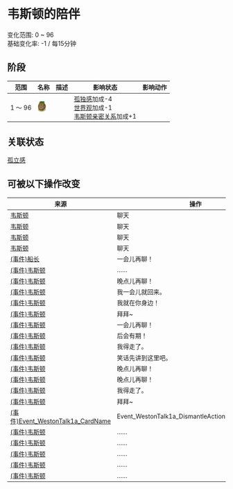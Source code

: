 # 韦斯顿的陪伴  
变化范围: 0 ~ 96  
基础变化率: -1 / 每15分钟  
## 阶段  
范围  |  名称  |  描述  |  影响状态  |  影响动作  
----  |  ----  |  ----  |  ----  |  ----  
1 ～ 96  |  <img decoding="async" src="Sprite/Weston.png" style="width:20px;">  |    |  [孤独感](Loneliness.md)加成-4<br>[世界观](Structure.md)加成-1<br>[韦斯顿亲密关系](WestonPropinquity.md)加成+1  |    
## 关联状态  
[孤立感](Isolation.md)  
## 可被以下操作改变  
来源  |  操作  |  值  
----  |  ----  |  ----  
[韦斯顿](Weston.md)  |  聊天  |  96  
[韦斯顿](Weston.md)  |  聊天  |  96  
[韦斯顿](Weston.md)  |  聊天  |  96  
[韦斯顿](Weston.md)  |  聊天  |  96  
[(事件)船长](Event_CaptainTalk1a.md)  |  一会儿再聊！  |  30  
[(事件)韦斯顿](Event_Weston1a.md)  |  ……  |  30  
[(事件)韦斯顿](Event_Weston1b.md)  |  晚点儿再聊！  |  30  
[(事件)韦斯顿](Event_Weston1c.md)  |  我一会儿就回来。  |  30  
[(事件)韦斯顿](Event_Weston1d.md)  |  我就在你身边！  |  30  
[(事件)韦斯顿](Event_Weston1e.md)  |  拜拜~  |  30  
[(事件)韦斯顿](Event_Weston2a.md)  |  一会儿再聊！  |  30  
[(事件)韦斯顿](Event_Weston2b.md)  |  后会有期！  |  30  
[(事件)韦斯顿](Event_Weston2c.md)  |  我得走了。  |  30  
[(事件)韦斯顿](Event_Weston2d.md)  |  笑话先讲到这里吧。  |  30  
[(事件)韦斯顿](Event_Weston3a.md)  |  晚点儿再聊！  |  30  
[(事件)韦斯顿](Event_Weston3b.md)  |  晚点儿再聊！  |  30  
[(事件)韦斯顿](Event_Weston3c.md)  |  我得走了。  |  30  
[(事件)韦斯顿](Event_Weston3d.md)  |  拜拜~  |  30  
[(事件)Event_WestonTalk1a_CardName](Event_WestonTalk1a.md)  |  Event_WestonTalk1a_DismantleActions[0].ActionName  |  30  
[(事件)韦斯顿](Event_Weston0a.md)  |  ……  |  15  
[(事件)韦斯顿](Event_Weston0b.md)  |  ……  |  15  
[(事件)韦斯顿](Event_Weston0c.md)  |  ……  |  15  
[(事件)韦斯顿](Event_Weston0d.md)  |  ……  |  15  
[(事件)韦斯顿](Event_Weston0e.md)  |  ……  |  15  
